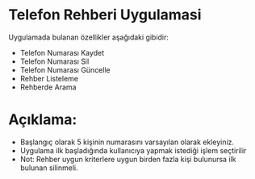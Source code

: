 # Telefon Rehberi Uygulamasi
Uygulamada bulanan özellikler aşağıdaki gibidir:
- Telefon Numarası Kaydet
- Telefon Numarası Sil
- Telefon Numarası Güncelle
- Rehber Listeleme
- Rehberde Arama
# Açıklama:
- Başlangıç olarak 5 kişinin numarasını varsayılan olarak ekleyiniz.
- Uygulama ilk başladığında kullanıcıya yapmak istediği işlem seçtirilir
- Not: Rehber uygun kriterlere uygun birden fazla kişi bulunursa ilk bulunan silinmeli.
